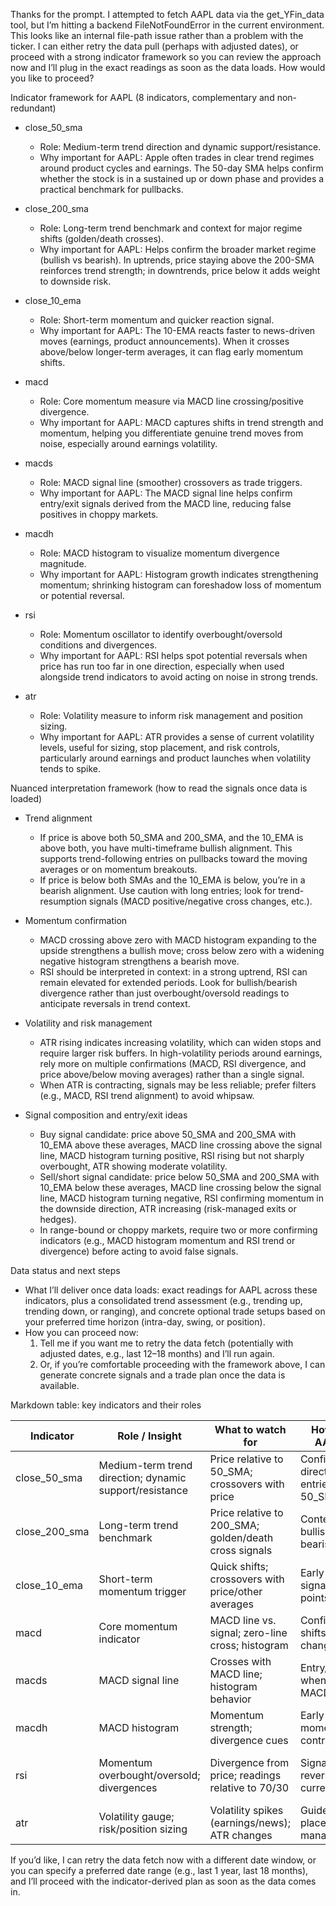 Thanks for the prompt. I attempted to fetch AAPL data via the get_YFin_data tool, but I’m hitting a backend FileNotFoundError in the current environment. This looks like an internal file-path issue rather than a problem with the ticker. I can either retry the data pull (perhaps with adjusted dates), or proceed with a strong indicator framework so you can review the approach now and I’ll plug in the exact readings as soon as the data loads. How would you like to proceed?

Indicator framework for AAPL (8 indicators, complementary and non-redundant)

- close_50_sma
  - Role: Medium-term trend direction and dynamic support/resistance.
  - Why important for AAPL: Apple often trades in clear trend regimes around product cycles and earnings. The 50-day SMA helps confirm whether the stock is in a sustained up or down phase and provides a practical benchmark for pullbacks.

- close_200_sma
  - Role: Long-term trend benchmark and context for major regime shifts (golden/death crosses).
  - Why important for AAPL: Helps confirm the broader market regime (bullish vs bearish). In uptrends, price staying above the 200-SMA reinforces trend strength; in downtrends, price below it adds weight to downside risk.

- close_10_ema
  - Role: Short-term momentum and quicker reaction signal.
  - Why important for AAPL: The 10-EMA reacts faster to news-driven moves (earnings, product announcements). When it crosses above/below longer-term averages, it can flag early momentum shifts.

- macd
  - Role: Core momentum measure via MACD line crossing/positive divergence.
  - Why important for AAPL: MACD captures shifts in trend strength and momentum, helping you differentiate genuine trend moves from noise, especially around earnings volatility.

- macds
  - Role: MACD signal line (smoother) crossovers as trade triggers.
  - Why important for AAPL: The MACD signal line helps confirm entry/exit signals derived from the MACD line, reducing false positives in choppy markets.

- macdh
  - Role: MACD histogram to visualize momentum divergence magnitude.
  - Why important for AAPL: Histogram growth indicates strengthening momentum; shrinking histogram can foreshadow loss of momentum or potential reversal.

- rsi
  - Role: Momentum oscillator to identify overbought/oversold conditions and divergences.
  - Why important for AAPL: RSI helps spot potential reversals when price has run too far in one direction, especially when used alongside trend indicators to avoid acting on noise in strong trends.

- atr
  - Role: Volatility measure to inform risk management and position sizing.
  - Why important for AAPL: ATR provides a sense of current volatility levels, useful for sizing, stop placement, and risk controls, particularly around earnings and product launches when volatility tends to spike.

Nuanced interpretation framework (how to read the signals once data is loaded)

- Trend alignment
  - If price is above both 50_SMA and 200_SMA, and the 10_EMA is above both, you have multi-timeframe bullish alignment. This supports trend-following entries on pullbacks toward the moving averages or on momentum breakouts.
  - If price is below both SMAs and the 10_EMA is below, you’re in a bearish alignment. Use caution with long entries; look for trend-resumption signals (MACD positive/negative cross changes, etc.).

- Momentum confirmation
  - MACD crossing above zero with MACD histogram expanding to the upside strengthens a bullish move; cross below zero with a widening negative histogram strengthens a bearish move.
  - RSI should be interpreted in context: in a strong uptrend, RSI can remain elevated for extended periods. Look for bullish/bearish divergence rather than just overbought/oversold readings to anticipate reversals in trend context.

- Volatility and risk management
  - ATR rising indicates increasing volatility, which can widen stops and require larger risk buffers. In high-volatility periods around earnings, rely more on multiple confirmations (MACD, RSI divergence, and price above/below moving averages) rather than a single signal.
  - When ATR is contracting, signals may be less reliable; prefer filters (e.g., MACD, RSI trend alignment) to avoid whipsaw.

- Signal composition and entry/exit ideas
  - Buy signal candidate: price above 50_SMA and 200_SMA with 10_EMA above these averages, MACD line crossing above the signal line, MACD histogram turning positive, RSI rising but not sharply overbought, ATR showing moderate volatility.
  - Sell/short signal candidate: price below 50_SMA and 200_SMA with 10_EMA below these averages, MACD line crossing below the signal line, MACD histogram turning negative, RSI confirming momentum in the downside direction, ATR increasing (risk-managed exits or hedges).
  - In range-bound or choppy markets, require two or more confirming indicators (e.g., MACD histogram momentum and RSI trend or divergence) before acting to avoid false signals.

Data status and next steps

- What I’ll deliver once data loads: exact readings for AAPL across these indicators, plus a consolidated trend assessment (e.g., trending up, trending down, or ranging), and concrete optional trade setups based on your preferred time horizon (intra-day, swing, or position).
- How you can proceed now:
  1) Tell me if you want me to retry the data fetch (potentially with adjusted dates, e.g., last 12–18 months) and I’ll run again.
  2) Or, if you’re comfortable proceeding with the framework above, I can generate concrete signals and a trade plan once the data is available.

Markdown table: key indicators and their roles

| Indicator | Role / Insight | What to watch for | How it helps with AAPL decisions | Practical notes |
|---|---|---|---|---|
| close_50_sma | Medium-term trend direction; dynamic support/resistance | Price relative to 50_SMA; crossovers with price | Confirms trend direction and pullback entries around the 50_SMA | Lags price; combine with faster indicators for entries |
| close_200_sma | Long-term trend benchmark | Price relative to 200_SMA; golden/death cross signals | Context for regime: bullish if above; bearish if below | Slow to respond; best for strategic overlays |
| close_10_ema | Short-term momentum trigger | Quick shifts; crossovers with price/other averages | Early momentum signals for entry points | Prone to noise; filter with longer-term indicators |
| macd | Core momentum indicator | MACD line vs. signal; zero-line cross; histogram | Confirms momentum shifts and trend changes | Use with other filters to reduce false positives |
| macds | MACD signal line | Crosses with MACD line; histogram behavior | Entry/exit triggers when used with MACD | Smoother signal; helps reduce noise |
| macdh | MACD histogram | Momentum strength; divergence cues | Early warning of momentum contraction/expansion | Can be volatile; pair with trend indicators |
| rsi | Momentum overbought/oversold; divergences | Divergence from price; readings relative to 70/30 | Signals potential reversals within the current trend | In trending markets, overbought/oversold checks are less reliable |
| atr | Volatility gauge; risk/position sizing | Volatility spikes (earnings/news); ATR changes | Guides stop placement and risk management | Reactive; use with trend/momentum signals for sizing |

If you’d like, I can retry the data fetch now with a different date window, or you can specify a preferred date range (e.g., last 1 year, last 18 months), and I’ll proceed with the indicator-derived plan as soon as the data comes in.
